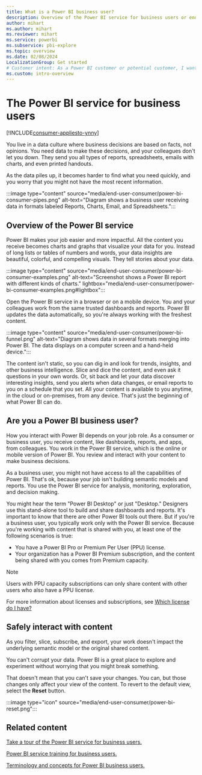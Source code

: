 ```yaml
---
title: What is a Power BI business user?
description: Overview of the Power BI service for business users or end users. Learn who a business user is and how to safely work with data.
author: mihart
ms.author: mihart
ms.reviewer: mihart
ms.service: powerbi
ms.subservice: pbi-explore
ms.topic: overview
ms.date: 02/08/2024
LocalizationGroup: Get started
# Customer intent: As a Power BI customer or potential customer, I want to get a definition of a Power BI consumer or business user so I know if I am a consumer/business user (versus designer, admin, creator, or dev) and, as such, what I can accomplish with the Power BI service.
ms.custom: intro-overview
---
```


# The Power BI service for business users

[!INCLUDE[consumer-appliesto-ynny](../includes/consumer-appliesto-ynny.md)]

You live in a data culture where business decisions are based on facts, not opinions. You need data to make these decisions, and your colleagues don't let you down. They send you all types of reports, spreadsheets, emails with charts, and even printed handouts.

As the data piles up, it becomes harder to find what you need quickly, and you worry that you might not have the most recent information.  

:::image type="content" source="media/end-user-consumer/power-bi-consumer-pipes.png" alt-text="Diagram shows a business user receiving data in formats labeled Reports, Charts, Email, and Spreadsheets.":::

## Overview of the Power BI service

Power BI makes your job easier and more impactful. All the content you receive becomes charts and graphs that visualize your data for you. Instead of long lists or tables of numbers and words, your data insights are beautiful, colorful, and compelling visuals. They tell stories about your data.

:::image type="content" source="media/end-user-consumer/power-bi-consumer-examples.png" alt-text="Screenshot shows a Power BI report with different kinds of charts." lightbox="media/end-user-consumer/power-bi-consumer-examples.png#lightbox":::

Open the Power BI service in a browser or on a mobile device. You and your colleagues work from the same trusted dashboards and reports. Power BI updates the data automatically, so you're always working with the freshest content.

:::image type="content" source="media/end-user-consumer/power-bi-funnel.png" alt-text="Diagram shows data in several formats merging into Power BI. The data displays on a computer screen and a hand-held device.":::

The content isn't static, so you can dig in and look for trends, insights, and other business intelligence. Slice and dice the content, and even ask it questions in your own words. Or, sit back and let your data discover interesting insights, send you alerts when data changes, or email reports to you on a schedule that you set. All your content is available to you anytime, in the cloud or on-premises, from any device. That's just the beginning of what Power BI can do.

## Are you a Power BI business user?

How you interact with Power BI depends on your job role. As a consumer or business user, you receive content, like dashboards, reports, and apps, from colleagues. You work in the Power BI service, which is the online or mobile version of Power BI. You review and interact with your content to make business decisions.

As a business user, you might not have access to all the capabilities of Power BI. That's ok, because your job isn't building semantic models and reports. You use the Power BI service for analysis, monitoring, exploration, and decision making.

You might hear the term "Power BI Desktop" or just "Desktop." Designers use this stand-alone tool to build and share dashboards and reports. It's important to know that there are other Power BI tools out there. But if you're a business user, you typically work only with the Power BI service.
Because you're working with content that is shared with you, at least one of the following scenarios is true: 
- You have a Power BI Pro or Premium Per User (PPU) license.
- Your organization has a Power BI Premium subscription, and the content being shared with you comes from Premium capacity.

> [!NOTE]
> Users with PPU capacity subscriptions can only share content with other users who also have a PPU license.

For more information about licenses and subscriptions, see [Which license do I have?](end-user-license.md)

## Safely interact with content

As you filter, slice, subscribe, and export, your work doesn't impact the underlying semantic model or the original shared content.

You can't corrupt your data. Power BI is a great place to explore and experiment without worrying that you might break something.  

That doesn't mean that you can't save your changes. You can, but those changes only affect your view of the content. To revert to the default view, select the **Reset** button.  

:::image type="icon" source="media/end-user-consumer/power-bi-reset.png":::

## Related content

[Take a tour of the Power BI service for business users.](end-user-reading-view.md)  

[Power BI service training for business users.](/training/paths/consume-data-with-power-bi/)  

[Terminology and concepts for Power BI business users.](end-user-basic-concepts.md)
